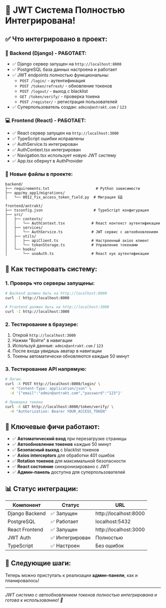 # 🎯 JWT Система Полностью Интегрирована!

## ✅ **Что интегрировано в проект:**

### 🔧 **Backend (Django) - РАБОТАЕТ:**
- ✅ Django сервер запущен на `http://localhost:8000`
- ✅ PostgreSQL база данных настроена и работает
- ✅ JWT endpoints полностью функциональны:
  - `POST /login/` - аутентификация
  - `POST /token/refresh/` - обновление токенов  
  - `POST /logout/` - выход с blacklist
  - `GET /token/verify/` - проверка токена
  - `POST /register/` - регистрация пользователей
- ✅ Суперпользователь создан: `admin@antrakt.com` / `123`

### 💻 **Frontend (React) - РАБОТАЕТ:**
- ✅ React сервер запущен на `http://localhost:3000`
- ✅ TypeScript ошибки исправлены
- ✅ AuthService.ts интегрирован
- ✅ AuthContext.tsx интегрирован  
- ✅ Navigation.tsx использует новую JWT систему
- ✅ App.tsx обернут в AuthProvider

### 📁 **Новые файлы в проекте:**
```
backend/
├── requirements.txt                     # Python зависимости
├── app/my_app1/migrations/
│   └── 0012_fix_access_token_field.py  # Миграция БД

frontend/antrakt/
├── tsconfig.json                       # TypeScript конфигурация
├── src/
│   ├── contexts/
│   │   └── AuthContext.tsx            # React контекст аутентификации
│   ├── services/
│   │   └── AuthService.ts             # JWT сервис с автообновлением
│   ├── utils/
│   │   ├── apiClient.ts               # Настроенный axios клиент
│   │   └── tokenStorage.ts            # Управление токенами
│   └── hooks/
│       └── useAuth.ts                 # React хук аутентификации
```

## 🚀 **Как тестировать систему:**

### 1. **Проверь что серверы запущены:**
```bash
# Backend должен быть на http://localhost:8000
curl -I http://localhost:8000

# Frontend должен быть на http://localhost:3000  
curl -I http://localhost:3000
```

### 2. **Тестирование в браузере:**
1. Открой `http://localhost:3000`
2. Нажми "Войти" в навигации
3. Используй данные: `admin@antrakt.com` / `123`
4. После входа увидишь аватар в навигации
5. Токены автоматически обновляются каждые 50 минут

### 3. **Тестирование API напрямую:**
```bash
# Логин
curl -X POST http://localhost:8000/login/ \
  -H "Content-Type: application/json" \
  -d '{"email":"admin@antrakt.com","password":"123"}'

# Проверка токена
curl -X GET http://localhost:8000/token/verify/ \
  -H "Authorization: Bearer YOUR_ACCESS_TOKEN"
```

## 🎉 **Ключевые фичи работают:**

- ✅ **Автоматический вход** при перезагрузке страницы
- ✅ **Автообновление токенов** каждые 50 минут  
- ✅ **Безопасный выход** с blacklist токенов
- ✅ **Axios interceptors** для обработки 401 ошибок
- ✅ **Rotation токенов** для максимальной безопасности
- ✅ **React состояние** синхронизировано с JWT
- ✅ **Админ-панель** доступна для суперпользователей

## 📊 **Статус интеграции:**

| Компонент | Статус | URL |
|-----------|--------|-----|
| Django Backend | ✅ Запущен | http://localhost:8000 |
| PostgreSQL | ✅ Работает | localhost:5432 |
| React Frontend | ✅ Запущен | http://localhost:3000 |
| JWT Auth | ✅ Интегрирован | Полностью |
| TypeScript | ✅ Настроен | Без ошибок |

## 🔄 **Следующие шаги:**

Теперь можно приступать к реализации **админ-панели**, как и планировалось!

---
*JWT система с автообновлением токенов полностью интегрирована и готова к использованию! 🎉*